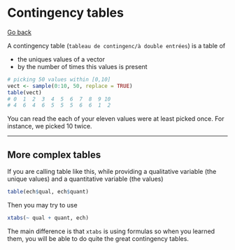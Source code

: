 # Contingency tables

[Go back](../../index.md)

A contingency table (`tableau de contingenc/à double entrées`)
is a table of

* the uniques values of a vector
* by the number of times this values is present

```r
# picking 50 values within [0,10]
vect <- sample(0:10, 50, replace = TRUE)
table(vect)
# 0  1  2  3  4  5  6  7  8  9 10
# 4  6  4  6  5  5  5  6  6  1  2
```

You can read the each of your eleven values were
at least picked once. For instance, we picked $10$ twice.

<hr class="sl">

## More complex tables

If you are calling table like this, while providing
a qualitative variable (the unique values) and
a quantitative variable (the values)

```r
table(ech$qual, ech$quant)
```

Then you may try to use

```r
xtabs(~ qual + quant, ech)
```

The main difference is that ``xtabs`` is using
formulas so when you learned them, you will be able
to do quite the great contingency tables.